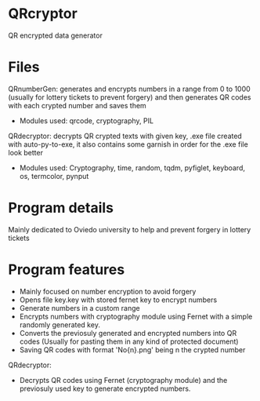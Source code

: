 # QRcryptor
QR encrypted data generator


# Files
  QRnumberGen: generates and encrypts numbers in a range from 0 to 1000 (usually for lottery tickets to prevent forgery) and then
    generates QR codes with each crypted number and saves them
  * Modules used: qrcode, cryptography, PIL
    
  QRdecryptor: decrypts QR crypted texts with given key, .exe file created with auto-py-to-exe, it also contains some garnish
     in order for the .exe file look better
  * Modules used: Cryptography, time, random, tqdm, pyfiglet, keyboard, os, termcolor, pynput
        
# Program details
   Mainly dedicated to Oviedo university to help and prevent forgery in lottery tickets
   
# Program features
   * Mainly focused on number encryption to avoid forgery
   * Opens file key.key with stored fernet key to encrypt numbers
   * Generate numbers in a custom range
   * Encrypts numbers with cryptography module using Fernet with a simple randomly generated key.
   * Converts the previosuly generated and encrypted numbers into QR codes (Usually for pasting them in any kind of protected document)
   * Saving QR codes with format 'No{n}.png' being n the crypted number
   
   QRdecryptor: 
   * Decrypts QR codes using Fernet (cryptography module) and the previosuly used key to generate encrypted numbers.
   
   
   
      
  
